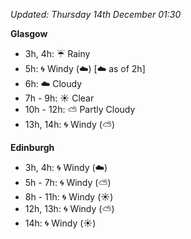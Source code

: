 *Updated: Thursday 14th December 01:30*

**Glasgow**

* 3h, 4h: :umbrella: Rainy
* 5h: :cyclone: Windy (:cloud:) [:cloud: as of 2h]
* 6h: :cloud: Cloudy
* 7h - 9h: :sunny: Clear
* 10h - 12h: :partly_sunny: Partly Cloudy
* 13h, 14h: :cyclone: Windy (:partly_sunny:)

**Edinburgh**

* 3h, 4h: :cyclone: Windy (:cloud:)
* 5h - 7h: :cyclone: Windy (:partly_sunny:)
* 8h - 11h: :cyclone: Windy (:sunny:)
* 12h, 13h: :cyclone: Windy (:partly_sunny:)
* 14h: :cyclone: Windy (:sunny:)
